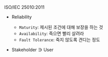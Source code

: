 ISO/IEC 25010:2011 

- Reliability
  - `Maturity`: 제시된 조건에 대해 보장을 하는 것
  - `Availability`: 죽으면 빨리 살려라
  - `Fault Tolerance`: 죽지 않도록 견디는 정도
 
- $\text{Stakeholder} \ni \text{User}$
